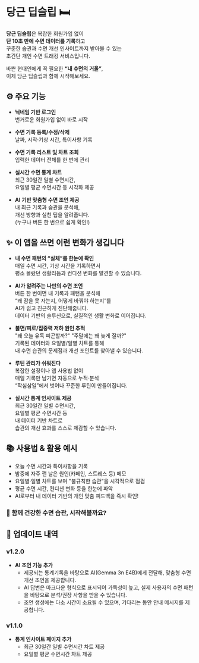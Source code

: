 # 당근 딥슬립 🛏️

**당근 딥슬립**은 복잡한 회원가입 없이  
**단 10초 만에 수면 데이터를 기록**하고  
꾸준한 습관과 수면 개선 인사이트까지 받아볼 수 있는  
초간단 개인 수면 트래킹 서비스입니다.

바쁜 현대인에게 꼭 필요한 **“내 수면의 거울”**,  
이제 당근 딥슬립과 함께 시작해보세요.

## ⚙️ 주요 기능

- **닉네임 기반 로그인**  
  번거로운 회원가입 없이 바로 시작

- **수면 기록 등록/수정/삭제**  
  날짜, 시작·기상 시간, 특이사항 기록

- **수면 기록 리스트 및 차트 조회**  
  입력한 데이터 전체를 한 번에 관리

- **실시간 수면 통계 차트**  
  최근 30일간 일별 수면시간,  
  요일별 평균 수면시간 등 시각화 제공

- **AI 기반 맞춤형 수면 조언 제공**  
내 최근 기록과 습관을 분석해,  
개선 방향과 실천 팁을 알려줍니다.  
(누구나 버튼 한 번으로 쉽게 확인!)

## ✨ 이 앱을 쓰면 이런 변화가 생깁니다

- **내 수면 패턴의 “실체”를 한눈에 확인**  
  매일 수면 시간, 기상 시간을 기록하면서  
  평소 몰랐던 생활리듬과 컨디션 변화를 발견할 수 있습니다.

- **AI가 알려주는 나만의 수면 조언**  
버튼 한 번이면 내 기록과 패턴을 분석해  
“왜 잠을 못 자는지, 어떻게 바꿔야 하는지”를  
AI가 쉽고 친근하게 진단해줍니다.  
데이터 기반의 솔루션으로, 실질적인 생활 변화로 이어집니다.

- **불면/피로/집중력 저하 원인 추적**  
  "왜 오늘 유독 피곤할까?" "주말에는 왜 늦게 잘까?"  
  기록된 데이터와 요일별/일별 차트를 통해  
  내 수면 습관의 문제점과 개선 포인트를 찾아낼 수 있습니다.

- **루틴 관리가 쉬워진다**  
  복잡한 설정이나 앱 사용법 없이  
  매일 기록만 남기면 자동으로 누적·분석  
  “작심삼일”에서 벗어나 꾸준한 루틴이 만들어집니다.

- **실시간 통계 인사이트 제공**  
  최근 30일간 일별 수면시간,  
  요일별 평균 수면시간 등  
  내 데이터 기반 차트로  
  습관의 개선 효과를 스스로 체감할 수 있습니다.


## 📚 사용법 & 활용 예시

- 오늘 수면 시간과 특이사항을 기록
- 밤중에 자주 깬 날은 원인(카페인, 스트레스 등) 메모
- 요일별·일별 차트를 보며 "불규칙한 습관"을 시각적으로 점검
- 평균 수면 시간, 컨디션 변화 등을 한눈에 파악
- AI로부터 내 데이터 기반의 개인 맞춤 피드백을 즉시 확인!


### 🚀 함께 건강한 수면 습관, 시작해볼까요?

## 📝 업데이트 내역

### v1.2.0
- **AI 조언 기능 추가**
  - 제공되는 통계기록을 바탕으로 AI(Gemma 3n E4B)에게 전달해, 맞춤형 수면 개선 조언을 제공합니다.
  - AI 답변은 마크다운 형식으로 표시되어 가독성이 높고, 실제 사용자의 수면 패턴을 바탕으로 분석/권장 사항을 받을 수 있습니다.
  - 조언 생성에는 다소 시간이 소요될 수 있으며, 기다리는 동안 안내 메시지를 제공합니다.

### v1.1.0
- **통계 인사이트 페이지 추가**
  - 최근 30일간 일별 수면시간 차트 제공
  - 요일별 평균 수면시간 차트 제공
